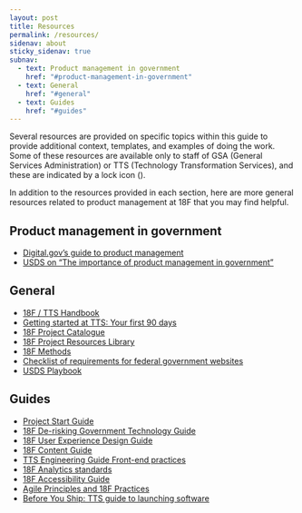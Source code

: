 ```yaml
---
layout: post
title: Resources
permalink: /resources/
sidenav: about
sticky_sidenav: true
subnav:
  - text: Product management in government
    href: "#product-management-in-government"
  - text: General
    href: "#general"
  - text: Guides
    href: "#guides"
---
```


Several resources are provided on specific topics within this guide to provide additional context, templates, and examples of doing the work. Some of these resources are available only to staff of GSA (General Services Administration) or TTS (Technology Transformation Services), and these are indicated by a lock icon (<span class="lock-icon"></span>).

In addition to the resources provided in each section, here are more general resources related to product management at 18F that you may find helpful.

## Product management in government

- [Digital.gov’s guide to product management](https://digital.gov/topics/product-management/)
- [USDS on “The importance of product management in government”](https://medium.com/the-u-s-digital-service/the-importance-of-product-management-in-government-b59933d01874)

## General

- [18F / TTS Handbook](https://handbook.tts.gsa.gov/)
- <a href="https://handbook.tts.gsa.gov/getting-started/">Getting started at TTS: Your first 90 days</a>
- <a href="https://airtable.com/shru3CtqBATnV6zDP/tblcaK7gQ9d62Ll1p" class="private-link">18F Project Catalogue</a>
- <a href="https://airtable.com/shr6fVT6bvANRe5LI" class="private-link">18F Project Resources Library</a>
- [18F Methods](https://methods.18f.gov/)
- [Checklist of requirements for federal government websites](https://digital.gov/resources/checklist-of-requirements-for-federal-digital-services/)
- [USDS Playbook](https://playbook.cio.gov/)

## Guides

- [Project Start Guide](https://docs.google.com/document/d/1jFGksReKrt2PY_QVe7fj1aOCcyjHlGPf5hkKgv7nuMA/edit?pli=1#)
- [18F De-risking Government Technology Guide](https://derisking-guide.18f.gov/)
- [18F User Experience Design Guide](https://ux-guide.18f.gov)
- [18F Content Guide](https://content-guide.18f.gov/)
- [TTS Engineering Guide Front-end practices](https://frontend.18f.gov/)
- [18F Analytics standards](https://github.com/18F/analytics-standards/)
- [18F Accessibility Guide](https://accessibility.18f.gov/)
- [Agile Principles and 18F Practices](https://agile.18f.gov/)
- [Before You Ship: TTS guide to launching software](https://before-you-ship.18f.gov/)
